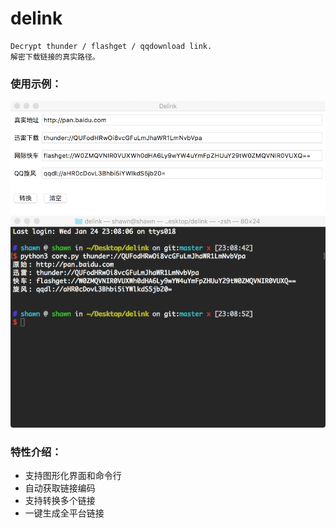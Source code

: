 # delink

```
Decrypt thunder / flashget / qqdownload link.
解密下载链接的真实路径。
```

### 使用示例：

![gui](screenshot/gui.png)
![core](screenshot/core.png)

### 特性介绍：

* 支持图形化界面和命令行
* 自动获取链接编码
* 支持转换多个链接
* 一键生成全平台链接
